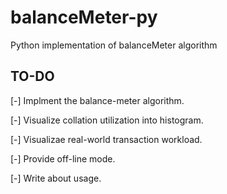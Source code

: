 # balanceMeter-py
Python implementation of balanceMeter algorithm

## TO-DO
[-] Implment the balance-meter algorithm.

[-] Visualize collation utilization into histogram.

[-] Visualizae real-world transaction workload.

[-] Provide off-line mode.

[-] Write about usage.
